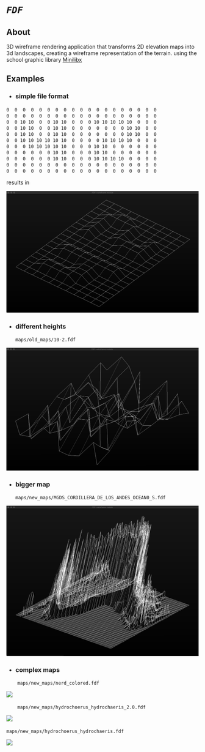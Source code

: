 # *`FDF`*
## About
3D wireframe rendering application that transforms 2D elevation maps into 3d landscapes,
creating a wireframe representation of the terrain.
using the school graphic library <a href="/lib/minilibx_macos/_README_">Minilibx</a>

## Examples
- ### simple file format
```
0  0  0  0  0  0  0  0  0  0  0  0  0  0  0  0  0  0  0 
0  0  0  0  0  0  0  0  0  0  0  0  0  0  0  0  0  0  0
0  0 10 10  0  0 10 10  0  0  0 10 10 10 10 10  0  0  0
0  0 10 10  0  0 10 10  0  0  0  0  0  0  0 10 10  0  0
0  0 10 10  0  0 10 10  0  0  0  0  0  0  0 10 10  0  0
0  0 10 10 10 10 10 10  0  0  0  0 10 10 10 10  0  0  0
0  0  0 10 10 10 10 10  0  0  0 10 10  0  0  0  0  0  0
0  0  0  0  0  0 10 10  0  0  0 10 10  0  0  0  0  0  0
0  0  0  0  0  0 10 10  0  0  0 10 10 10 10  0  0  0  0
0  0  0  0  0  0  0  0  0  0  0  0  0  0  0  0  0  0  0
0  0  0  0  0  0  0  0  0  0  0  0  0  0  0  0  0  0  0
```

results in

![](/images/42.png)



- ### different heights
	```
	maps/old_maps/10-2.fdf
	```
![](/images/10-2.png)




- ### bigger map

	``` 
	maps/new_maps/MGDS_CORDILLERA_DE_LOS_ANDES_OCEAN0_S.fdf
	```
![](/images/MGDS_CORDILLERA_DE_LOS_ANDES_OCEAN0_S.png)




- ### complex maps

``` 
	maps/new_maps/nerd_colored.fdf
```
![](/images/nerd_colored.png)
```
	maps/new_maps/hydrochoerus_hydrochaeris_2.0.fdf 
```
![](/images/hydrochoerus_hydrochaeris_2.0.png)
```
maps/new_maps/hydrochoerus_hydrochaeris.fdf 
```
![](/images/hydrochoerus_hydrochaeris.png)
